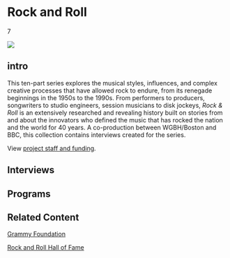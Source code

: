 # Rock and Roll

7

![](https://s3.amazonaws.com/openvault.wgbh.org/special_collections/rock_roll/rock_roll-q-50.jpg)

## intro

This ten-part series explores the musical styles, influences, and complex 
creative processes that have allowed rock to endure, from its renegade 
beginnings in the 1950s to the 1990s. From performers to producers, songwriters 
to studio engineers, session musicians to disk jockeys, *Rock & Roll* is an 
extensively researched and revealing history built on stories from and about 
the innovators who defined the music that has rocked the nation and the world 
for 40 years. A co-production between WGBH/Boston and BBC, this collection 
contains interviews created for the series.

View [project staff and funding](/credits/credits-rock-and-roll).

## Interviews

[](http://localhost:3000/catalog?f[special_collection_tags][]=rock_interview)

## Programs

[](http://localhost:3000/catalog?f[special_collection_tags][]=rock_program)

## Related Content

[Grammy Foundation](https://www.grammy.org/grammy-foundation)

[Rock and Roll Hall of Fame](http://rockhall.com/)
